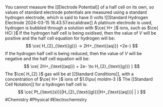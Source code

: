You cannot measure the [[Electrode Potential]] of a half cell on its own, so values of standard electrode potentials are measured using a standard hydrogen electrode, which is said to have 0 volts
![[Standard Hydrogen Electrode 2024-03-15 16.43.57.excalidraw]]
A platinum electrode is used, hydrogen is bubbled through a solution with $\ce{ H+ }$ ions, such as $\ce{ HCl }$
If the hydrogen half cell is being oxidised, then the value of $V$ will be positive and the half cell equation for hydrogen will be:
$$
\ce{ H_{2}_{\text{(g)}} -> 2H+_{\text{(aq)}} +2e-}
$$
If the hydrogen half cell is being reduced, then the value of $V$ will be negative and the half cell equation will be:
$$
\ce{ 2H+_{\text{(aq)}} + 2e- \to H_{2}_{\text{(g)}} }
$$
The $\ce{ H_{2} }$ gas will be at [[Standard Conditions]], with a concentration of $\ce{ H+ }$ ions of $1.0\pu{ moldm-3 }$
The [[Standard Cell Notation]] for a hydrogen half cell is:
$$
\ce{ Pt_{\text{(s)}}|H_{2}_{\text{(g)}}|H+_{\text{(aq)}}| | }
$$
#Chemistry #Physical #Electrochemistry 